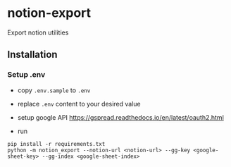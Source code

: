 # notion-export
Export notion utilities 

## Installation
### Setup .env

- copy `.env.sample` to `.env`

- replace `.env` content to your desired value

- setup google API https://gspread.readthedocs.io/en/latest/oauth2.html

- run

```
pip install -r requirements.txt
python -m notion_export --notion-url <notion-url> --gg-key <google-sheet-key> --gg-index <google-sheet-index>
```
